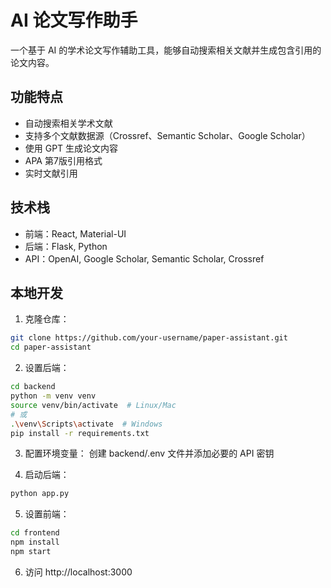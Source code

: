 
# AI 论文写作助手

一个基于 AI 的学术论文写作辅助工具，能够自动搜索相关文献并生成包含引用的论文内容。

## 功能特点

- 自动搜索相关学术文献
- 支持多个文献数据源（Crossref、Semantic Scholar、Google Scholar）
- 使用 GPT 生成论文内容
- APA 第7版引用格式
- 实时文献引用

## 技术栈

- 前端：React, Material-UI
- 后端：Flask, Python
- API：OpenAI, Google Scholar, Semantic Scholar, Crossref

## 本地开发

1. 克隆仓库：
```bash
git clone https://github.com/your-username/paper-assistant.git
cd paper-assistant
```

2. 设置后端：
```bash
cd backend
python -m venv venv
source venv/bin/activate  # Linux/Mac
# 或
.\venv\Scripts\activate  # Windows
pip install -r requirements.txt
```

3. 配置环境变量：
创建 backend/.env 文件并添加必要的 API 密钥

4. 启动后端：
```bash
python app.py
```

5. 设置前端：
```bash
cd frontend
npm install
npm start
```

6. 访问 http://localhost:3000
